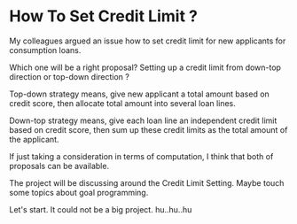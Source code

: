 # How To Set Credit Limit ?

My colleagues argued an issue how to set credit limit for new applicants for consumption loans.

Which one will be a right proposal? Setting up a credit limit from down-top direction or top-down direction ?

Top-down strategy means, give new applicant a total amount based on credit score, then allocate total amount into several loan lines.

Down-top strategy means, give each loan line an independent credit limit based on credit score, then sum up these credit limits as the total amount of the applicant.

If just taking a consideration in terms of computation, I think that both of proposals can be available.

The project will be discussing around the Credit Limit Setting. Maybe touch some topics about goal programming.

Let's start. It could not be a big project. hu..hu..hu
